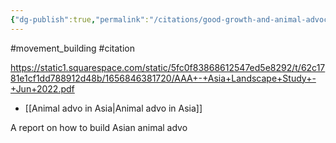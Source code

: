 ```yaml
---
{"dg-publish":true,"permalink":"/citations/good-growth-and-animal-advocacy-africa-2022/","created":"2024-06-13T11:06:54.541+01:00","updated":"2025-09-28T23:41:17.292+01:00"}
---
```


#movement_building #citation 

https://static1.squarespace.com/static/5fc0f83868612547ed5e8292/t/62c1781e1cf1dd788912d48b/1656846381720/AAA+-+Asia+Landscape+Study+-+Jun+2022.pdf

- [[Animal advo in Asia\|Animal advo in Asia]]

A report on how to build Asian animal advo